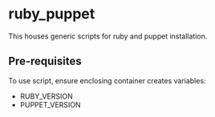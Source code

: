 # ruby_puppet
This houses generic scripts for ruby and puppet installation.

## Pre-requisites
To use script, ensure enclosing container creates variables: 
* RUBY_VERSION
* PUPPET_VERSION
